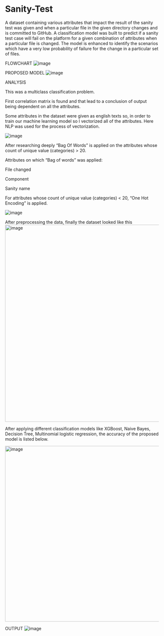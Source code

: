 # Sanity-Test
A dataset containing various attributes that impact the result of the sanity test was given and when a particular file in the given directory changes and is committed to GitHub. A classification model was built to predict if a sanity test case will fail on the platform for a given combination of attributes when a particular file is changed. The model is enhanced to identify the scenarios which have a very low probability of failure for the change in a
particular set of files.

FLOWCHART
![image](https://user-images.githubusercontent.com/99869699/232679766-9716717d-c1f9-46b6-aff5-7908e83ba6a8.png)

PROPOSED MODEL
![image](https://user-images.githubusercontent.com/99869699/232679877-c938edca-207c-4852-b36c-20f17eff7e96.png)

ANALYSIS

This was a multiclass classification problem. 

First correlation matrix is found and that lead to a conclusion of output being dependent on all the attributes.

Some attributes in the dataset were given as english texts so, in order to train our machine learning model so I vectorized all of the attributes. Here NLP was used for the process of vectorization.

![image](https://user-images.githubusercontent.com/99869699/232680145-55cdb0ad-25fe-4a1b-b91f-0b2aa28a673b.png)

After researching deeply “Bag Of Words” is applied on the attributes whose count of unique value (categories) > 20.

Attributes on which “Bag of words” was applied: 

File changed

Component

Sanity name

For attributes whose count of unique value (categories) < 20, “One Hot Encoding” is applied.

![image](https://user-images.githubusercontent.com/99869699/232680232-b5160296-19c7-4cef-9eb8-4cedf6352ddc.png)

After preprocessing the data, finally the dataset looked like this
<img width="644" alt="image" src="https://user-images.githubusercontent.com/99869699/232680375-e1a77fbc-07fc-4065-b84e-a1ce6402763e.png">

After applying different classification models like XGBoost, Naive Bayes, Decision Tree, Multinomial logistic regression, the accuracy of the proposed model is listed below. 

<img width="574" alt="image" src="https://user-images.githubusercontent.com/99869699/232680904-bec523e7-79e9-4b92-9b70-893e14f61e62.png">

OUTPUT
![image](https://user-images.githubusercontent.com/99869699/232681022-2431fba1-434f-45e1-9021-ff088463f0cf.png)


